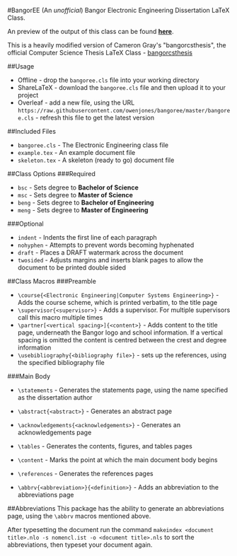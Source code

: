 #BangorEE
(An *unofficial*) Bangor Electronic Engineering Dissertation LaTeX Class.

An preview of the output of this class can be found [**here**](https://www.overleaf.com/read/tbbqhnhhyvzw).

This is a heavily modified version of Cameron Gray's "bangorcsthesis", the official Computer Science Thesis LaTeX Class - [bangorcsthesis](https://www.ctan.org/pkg/bangorcsthesis?lang=en)

##Usage
* Offline - drop the ``bangoree.cls`` file into your working directory
* ShareLaTeX - download the ``bangoree.cls`` file and then upload it to your project
* Overleaf - add a new file, using the URL ``https://raw.githubusercontent.com/owenjones/bangoree/master/bangoree.cls`` - refresh this file to get the latest version

##Included Files
* ``bangoree.cls`` - The Electronic Engineering class file
* ``example.tex`` - An example document file
* ``skeleton.tex`` - A skeleton (ready to go) document file

##Class Options
###Required
* ``bsc`` - Sets degree to **Bachelor of Science**
* ``msc`` - Sets degree to **Master of Science**
* ``beng`` - Sets degree to **Bachelor of Engineering**
* ``meng`` - Sets degree to **Master of Engineering**

###Optional
* ``indent`` - Indents the first line of each paragraph
* ``nohyphen`` - Attempts to prevent words becoming hyphenated
* ``draft`` - Places a DRAFT watermark across the document
* ``twosided`` - Adjusts margins and inserts blank pages to allow the document to be printed double sided

##Class Macros
###Preamble
* ``\course{<Electronic Engineering|Computer Systems Engineering>}`` - Adds the course scheme, which is printed verbatim, to the title page
* ``\supervisor{<supervisor>}`` - Adds a supervisor. For multiple supervisors call this macro multiple times
* ``\partner[<vertical spacing>]{<content>}`` - Adds content to the title page, underneath the Bangor logo and school information. If a vertical spacing is omitted the content is centred between the crest and degree information
* ``\usebibliography{<bibliography file>}`` - sets up the references, using the specified bibliography file

###Main Body

* ``\statements`` - Generates the statements page, using the name specified as the dissertation author
* ``\abstract{<abstract>}`` - Generates an abstract page
* ``\acknowledgements{<acknowledgements>}`` - Generates an acknowledgements page
* ``\tables`` - Generates the contents, figures, and tables pages
* ``\content`` - Marks the point at which the main document body begins
* ``\references`` - Generates the references pages

* ``\abbrv{<abbreviation>}{<definition>}`` - Adds an abbreviation to the abbreviations page

##Abbreviations
This package has the ability to generate an abbreviations page, using the ``\abbrv`` macros mentioned above.

After typesetting the document run the command ``makeindex <document title>.nlo -s nomencl.ist -o <document title>.nls`` to sort the abbreviations, then typeset your document again.


